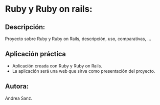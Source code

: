 # Ruby y Ruby on rails:

## Descripción:
Proyecto sobre Ruby y Ruby on Rails, descripción, uso, comparativas, ...

## **Aplicación práctica**
* Aplicación creada con Ruby y Ruby on Rails.
* La aplicación será una web que sirva como presentación del proyecto.

## Autora:
Andrea Sanz.
